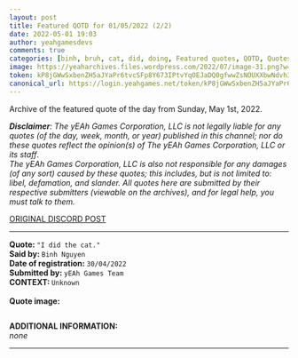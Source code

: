 ```yaml
---
layout: post
title: Featured QOTD for 01/05/2022 (2/2)
date: 2022-05-01 19:03
author: yeahgamesdevs
comments: true
categories: [binh, bruh, cat, did, doing, Featured quotes, QOTD, Quotes]
image: https://yeaharchives.files.wordpress.com/2022/07/image-31.png?w=507
token: kP8jGWwSxbenZH5aJYaPr6tvcSFp8Y673IPtvYqOEJaDQ0gfwwZsNOUXXbwNdvh3Hh6AFptTQ0u7qY0lpPy4sgbJudnARg0YTS9Shzhg3KRIemlGLruvIuR1k18huirqIWSlxVuo4NAP
canonical_url: https://login.yeahgames.net/token/kP8jGWwSxbenZH5aJYaPr6tvcSFp8Y673IPtvYqOEJaDQ0gfwwZsNOUXXbwNdvh3Hh6AFptTQ0u7qY0lpPy4sgbJudnARg0YTS9Shzhg3KRIemlGLruvIuR1k18huirqIWSlxVuo4NAP
---
```

<!-- wp:paragraph -->
<p>Archive of the featured quote of the day from Sunday, May 1st, 2022. </p>
<!-- /wp:paragraph -->

<!-- wp:paragraph -->
<p><em><strong>Disclaimer</strong>: The yEAh Games Corporation, LLC is not legally liable for any quotes (of the day, week, month, or year) published in this channel; nor do these quotes reflect the opinion(s) of The yEAh Games Corporation, LLC or its staff</em>.<br><em>The yEAh Games Corporation, LLC is also not responsible for any damages (of any sort) caused by these quotes; this includes, but is not limited to: libel, defamation, and slander. All quotes here are submitted by their respective submitters (viewable on the archives), and for legal help, you must talk to them.</em><br><a href="https://cdn.discordapp.com/attachments/958100064079839303/964566123628609628/unknown.png"></a></p>
<!-- /wp:paragraph -->

<!-- wp:buttons {"layout":{"type":"flex","justifyContent":"left"}} -->
<div class="wp-block-buttons"><!-- wp:button {"textColor":"vivid-cyan-blue","align":"center","style":{"border":{"radius":"18px"}},"className":"is-style-fill"} -->
<div class="wp-block-button aligncenter is-style-fill"><a class="wp-block-button__link has-vivid-cyan-blue-color has-text-color wp-element-button" href="https://discord.com/channels/887052880782176266/958100064079839303/970436906942890044" style="border-radius:18px;">ORIGINAL DISCORD POST</a></div>
<!-- /wp:button --></div>
<!-- /wp:buttons -->

<!-- wp:separator {"align":"center","className":"is-style-wide"} -->
<hr class="wp-block-separator aligncenter has-alpha-channel-opacity is-style-wide" />
<!-- /wp:separator -->

<!-- wp:paragraph -->
<p><strong>Quote: </strong><code>"I did the cat."</code><br><strong>Said by: </strong><code>Binh Nguyen</code><br><strong>Date of registration: </strong><code>30/04/2022</code> <br><strong>Submitted by: </strong><code>yEAh Games Team</code><br><strong>CONTEXT: </strong><code>Unknown<br></code><br><strong>Quote image:</strong></p>
<!-- /wp:paragraph -->

<!-- wp:image {"id":810,"sizeSlug":"large","linkDestination":"none"} -->
<figure class="wp-block-image size-large"><img src="https://yeaharchives.files.wordpress.com/2022/07/image-31.png?w=507" alt="" class="wp-image-810" /></figure>
<!-- /wp:image -->

<!-- wp:paragraph -->
<p><strong>ADDITIONAL INFORMATION:</strong><br><em>none</em></p>
<!-- /wp:paragraph -->

<!-- wp:separator {"className":"is-style-wide"} -->
<hr class="wp-block-separator has-alpha-channel-opacity is-style-wide" />
<!-- /wp:separator -->
